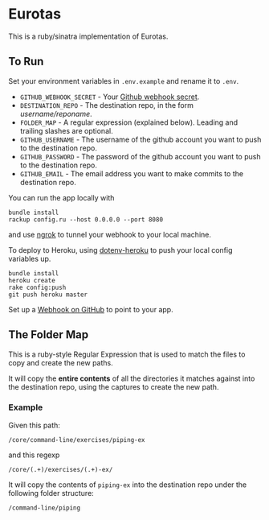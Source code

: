 # Eurotas

This is a ruby/sinatra implementation of Eurotas.

## To Run

Set your environment variables in `.env.example` and rename it to `.env`.

- `GITHUB_WEBHOOK_SECRET` - Your [Github webhook secret](https://developer.github.com/webhooks/securing/).
- `DESTINATION_REPO` - The destination repo, in the form _username/reponame_.
- `FOLDER_MAP` - A regular expression (explained below). Leading and trailing slashes are optional.
- `GITHUB_USERNAME` - The username of the github account you want to push to the destination repo.
- `GITHUB_PASSWORD` - The password of the github account you want to push to the destination repo.
- `GITHUB_EMAIL` - The email address you want to make commits to the destination repo.

You can run the app locally with

```shell
bundle install
rackup config.ru --host 0.0.0.0 --port 8080
```

and use [ngrok](https://ngrok.com/) to tunnel your webhook to your local machine.

To deploy to Heroku, using [dotenv-heroku](https://github.com/sideshowcoder/dotenv-heroku) to push your local config variables up.

```
bundle install
heroku create
rake config:push
git push heroku master
```

Set up a [Webhook on GitHub](https://developer.github.com/webhooks/creating/) to point to your app.

## The Folder Map

This is a ruby-style Regular Expression that is used to match the files to copy and create the new paths.

It will copy the **entire contents** of all the directories it matches against into the destination repo, using the captures to create the new path.

### Example

Given this path:

```
/core/command-line/exercises/piping-ex
```

and this regexp

```regexp
/core/(.+)/exercises/(.+)-ex/
```

It will copy the contents of `piping-ex` into the destination repo under the following folder structure:

```
/command-line/piping
```
